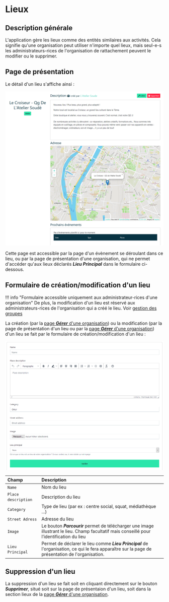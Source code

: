 # Lieux

## Description générale

L'application gère les lieux comme des entités similaires aux activités. Cela signifie qu'une organisation peut utiliser n'importe quel lieux, mais seul-e-s les administrateurs-rices de l'organisation de rattachement peuvent le modifier ou le supprimer.

## Page de présentation

Le détail d'un lieu s'affiche ainsi :

![Page lieu](assets/location/location-page.png)

Cette page est accessible par la page d'un évènement se déroulant dans ce lieu, ou par la page de présentation d'une organisation, qui ne permet d'accéder qu'aux lieux déclarés ***Lieu Principal*** dans le formulaire ci-dessous.

## Formulaire de création/modification d'un lieu

!!! info "Formulaire accessible uniquement aux administrateur-rices d'une organisation"
    De plus, la modification d'un lieu est réservé aux administrateurs-rices de l'organisation qui a créé le lieu. Voir [gestion des groupes]("organization/groups.md")


La création (par la [page ***Gérer*** d'une organisation](organization/manage.md#lieux)) ou la modification (par la page de présentation d'un lieu ou par la [page ***Gérer*** d'une organisation](organization/manage.md#lieux)) d'un lieu se fait par le formulaire de création/modification d'un lieu : 

![Formulaire lieu](assets/location/location-form.png)

| Champ | Description |
|:--|:--|
| ```Name``` | Nom du lieu |
| ```Place description``` | Description du lieu |
| ```Category``` | Type de lieu (par ex : centre social, squat, médiathèque ...) |
| ```Street Adress``` | Adresse du lieu |
| ```Image``` | Le bouton ***Parcourir***  permet de télécharger une image illustrant le lieu. Champ facultatif mais conseillé pour l’identification du lieu |
| ```Lieu Principal ``` | Permet de déclarer le lieu comme ***Lieu Principal*** de l'organisation, ce qui le fera apparaître sur la page de présentation de l'organisation. |


## Suppression d'un lieu

La suppression d'un lieu se fait soit en cliquant directement sur le bouton ***Supprimer***, situé soit sur la page de présentaion d'un lieu, soit dans la section lieux de la [page ***Gérer*** d'une organisation](organization/manage.md#lieux).
